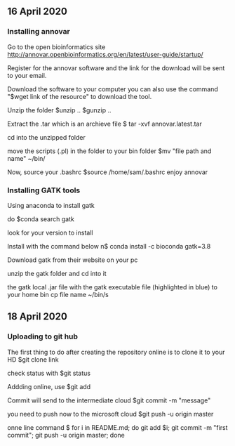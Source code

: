 
## 16 April 2020 ##

### Installing annovar ###


Go to the open bioinformatics site
http://annovar.openbioinformatics.org/en/latest/user-guide/startup/

Register for the annovar software and the link for the download will be sent to your email. 

Download the software to your computer 
you can also use the command "$wget link of the resource" to download the tool. 

Unzip the folder 
$unzip ..
$gunzip ..

Extract the .tar which is an archieve file
$ tar -xvf annovar.latest.tar

cd into the unzipped folder

move the scripts (.pl) in the folder to your bin folder 
$mv "file path and name" ~/bin/

Now, source your .bashrc 
$source /home/sam/.bashrc
enjoy annovar

 
### Installing GATK tools ###
Using anaconda to install gatk

do 
$conda search gatk

look for your version to install

Install with the command below 
n$ conda install -c bioconda gatk=3.8

Download gatk from their website on your pc

unzip the gatk folder and cd into it

the gatk local .jar file with the gatk executable file (highlighted in blue) to your home bin
cp file name ~/bin/s





## 18 April 2020 ##
### Uploading to git hub ###

The first thing to do after creating the repository online is to clone it to your HD
$git clone link

check status with 
$git status

Addding online, use 
$git add 

Commit will send to the intermediate cloud 
$git commit -m "message"


you need to push now to the microsoft cloud 
$git push -u origin master 




onne line command 
$ for i in README.md; do git add $i; git commit -m "first commit"; git push -u origin master; done

